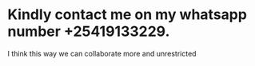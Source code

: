 # Kindly contact me on my whatsapp number +25419133229.
I think this way we can collaborate more and unrestricted
